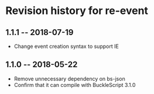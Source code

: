 # Revision history for re-event

## 1.1.1 -- 2018-07-19

* Change event creation syntax to support IE

## 1.1.0 -- 2018-05-22

* Remove unnecessary dependency on bs-json
* Confirm that it can compile with BuckleScript 3.1.0

